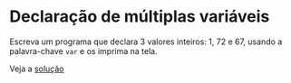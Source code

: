 # Declaração de múltiplas variáveis

Escreva um programa que declara 3 valores inteiros: 1, 72 e 67, usando a
palavra-chave `var` e os imprima na tela.

Veja a [solução](./solucoes/04-declaracao-multi-var.go)